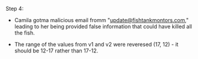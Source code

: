 Step 4:
- Camila gotma malicious email fromm "update@fishtankmontors.com," leading to her being provided false information that could have killed all the fish.

- The range of the values from v1 and v2 were reveresed (17, 12) - it should be 12-17 rather than 17-12.
